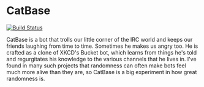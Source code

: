 # CatBase

[![Build Status](https://travis-ci.com/velour/catbase.svg?branch=master)](https://travis-ci.com/velour/catbase)

CatBase is a bot that trolls our little corner of the IRC world and keeps our friends laughing from time to time. Sometimes he makes us angry too. He is crafted as a clone of XKCD's Bucket bot, which learns from things he's told and regurgitates his knowledge to the various channels that he lives in. I've found in many such projects that randomness can often make bots feel much more alive than they are, so CatBase is a big experiment in how great randomness is.

